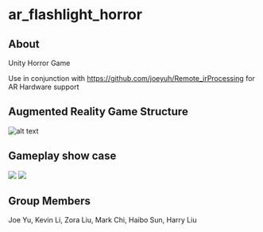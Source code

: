# ar_flashlight_horror

## About
Unity Horror Game

Use in conjunction with https://github.com/joeyuh/Remote_irProcessing for AR Hardware support

## Augmented Reality Game Structure
![alt text](https://joeworld.xyz/wp-content/uploads/Screenshot-2023-01-23-at-22.02.09.png)

## Gameplay show case
![](https://github.com/joeyuh/ar_flashlight_horror/blob/main/gameplay1.gif)
![](https://github.com/joeyuh/ar_flashlight_horror/blob/main/gameplay2.gif)

## Group Members
Joe Yu, Kevin Li, Zora Liu, Mark Chi, Haibo Sun, Harry Liu

